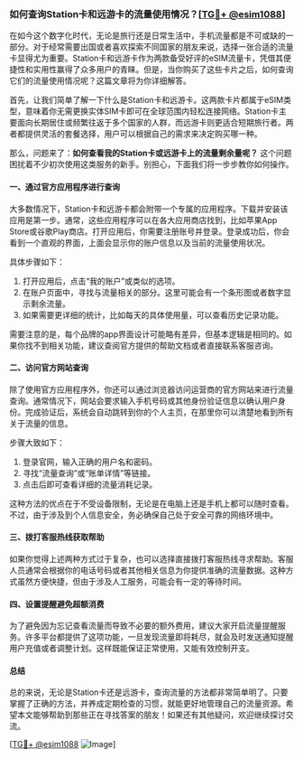 ### 如何查询Station卡和远游卡的流量使用情况？[[TG💪+ @esim1088](https://t.me/s/esim1088)]

在如今这个数字化时代，无论是旅行还是日常生活中，手机流量都是不可或缺的一部分。对于经常需要出国或者喜欢探索不同国家的朋友来说，选择一张合适的流量卡显得尤为重要。Station卡和远游卡作为两款备受好评的eSIM流量卡，凭借其便捷性和实用性赢得了众多用户的青睐。但是，当你购买了这些卡片之后，如何查询它们的流量使用情况呢？这篇文章将为你详细解答。

首先，让我们简单了解一下什么是Station卡和远游卡。这两款卡片都属于eSIM类型，意味着你无需更换实体SIM卡即可在全球范围内轻松连接网络。Station卡主要面向长期居住或频繁往返于多个国家的人群，而远游卡则更适合短期旅行者。两者都提供灵活的套餐选择，用户可以根据自己的需求来决定购买哪一种。

那么，问题来了：**如何查看我的Station卡或远游卡上的流量剩余量呢？** 这个问题困扰着不少初次使用这类服务的新手。别担心，下面我们将一步步教你如何操作。

#### 一、通过官方应用程序进行查询

大多数情况下，Station卡和远游卡都会附带一个专属的应用程序。下载并安装该应用是第一步。通常，这些应用程序可以在各大应用商店找到，比如苹果App Store或谷歌Play商店。打开应用后，你需要注册账号并登录。登录成功后，你会看到一个直观的界面，上面会显示你的账户信息以及当前的流量使用状况。

具体步骤如下：
1. 打开应用后，点击“我的账户”或类似的选项。
2. 在账户页面中，寻找与流量相关的部分。这里可能会有一个条形图或者数字显示剩余流量。
3. 如果需要更详细的统计，比如每天的具体使用量，可以查看历史记录功能。

需要注意的是，每个品牌的app界面设计可能略有差异，但基本逻辑是相同的。如果你找不到相关功能，建议查阅官方提供的帮助文档或者直接联系客服咨询。

#### 二、访问官方网站查询

除了使用官方应用程序外，你还可以通过浏览器访问运营商的官方网站来进行流量查询。通常情况下，网站会要求输入手机号码或其他身份验证信息以确认用户身份。完成验证后，系统会自动跳转到你的个人主页，在那里你可以清楚地看到所有关于流量的信息。

步骤大致如下：
1. 登录官网，输入正确的用户名和密码。
2. 寻找“流量查询”或“账单详情”等链接。
3. 点击后即可查看详细的流量消耗记录。

这种方法的优点在于不受设备限制，无论是在电脑上还是手机上都可以随时查看。不过，由于涉及到个人信息安全，务必确保自己处于安全可靠的网络环境中。

#### 三、拨打客服热线获取帮助

如果你觉得上述两种方式过于复杂，也可以选择直接拨打客服热线寻求帮助。客服人员通常会根据你的电话号码或者其他相关信息为你提供准确的流量数据。这种方式虽然方便快捷，但由于涉及人工服务，可能会有一定的等待时间。

#### 四、设置提醒避免超额消费

为了避免因为忘记查看流量而导致不必要的额外费用，建议大家开启流量提醒服务。许多平台都提供了这项功能，一旦发现流量即将耗尽，就会及时发送通知提醒用户充值或者调整计划。这样既能保证正常使用，又能有效控制开支。

#### 总结

总的来说，无论是Station卡还是远游卡，查询流量的方法都非常简单明了。只要掌握了正确的方法，并养成定期检查的习惯，就能更好地管理自己的流量资源。希望本文能够帮助到那些正在寻找答案的朋友！如果还有其他疑问，欢迎继续探讨交流。

[[TG💪+ @esim1088](https://t.me/s/esim1088) ![Image](https://i.postimg.cc/4NQfJmqS/Snipaste-2025-05-13-00-14-12.png)]